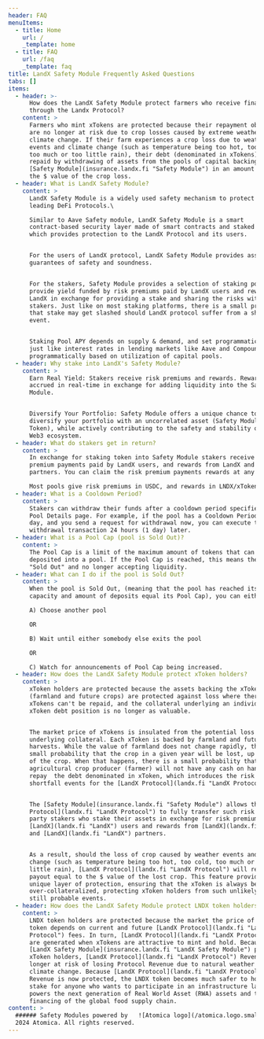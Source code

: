 ```yaml
---
header: FAQ
menuItems:
  - title: Home
    url: /
    _template: home
  - title: FAQ
    url: /faq
    _template: faq
title: LandX Safety Module Frequently Asked Questions
tabs: []
items:
  - header: >-
      How does the LandX Safety Module protect farmers who receive financing
      through the Landx Protocol?
    content: >
      Farmers who mint xTokens are protected because their repayment obligations
      are no longer at risk due to crop losses caused by extreme weather and
      climate change. If their farm experiences a crop loss due to weather
      events and climate change (such as temperature being too hot, too cold,
      too much or too little rain), their debt (denominated in xTokens) will be
      repaid by withdrawing of assets from the pools of capital backing the
      [Safety Module](insurance.landx.fi "Safety Module") in an amount equal to
      the $ value of the crop loss.
  - header: What is LandX Safety Module?
    content: >
      LandX Safety Module is a widely used safety mechanism to protect users of
      leading DeFi Protocols.\

      Similar to Aave Safety module, LandX Safety Module is a smart
      contract-based security layer made of smart contracts and staked assets
      which provides protection to the LandX Protocol and its users.


      For the users of LandX protocol, LandX Safety Module provides asset-backed
      guarantees of safety and soundness.


      For the stakers, Safety Module provides a selection of staking pools which
      provide yield funded by risk premiums paid by LandX users and rewards from
      LandX in exchange for providing a stake and sharing the risks with other
      stakers. Just like on most staking platforms, there is a small probability
      that stake may get slashed should LandX protocol suffer from a shortfall
      event.


      Staking Pool APY depends on supply & demand, and set programmatically,
      just like interest rates in lending markets like Aave and Compound are set
      programmatically based on utilization of capital pools.
  - header: Why stake into LandX's Safety Module?
    content: >
      Earn Real Yield: Stakers receive risk premiums and rewards. Rewards are
      accrued in real-time in exchange for adding liquidity into the Safety
      Module.  


      Diversify Your Portfolio: Safety Module offers a unique chance to
      diversify your portfolio with an uncorrelated asset (Safety Module Pool
      Token), while actively contributing to the safety and stability of the
      Web3 ecosystem.
  - header: What do stakers get in return?
    content: >
      In exchange for staking token into Safety Module stakers receive risk
      premium payments paid by LandX users, and rewards from LandX and LandX
      partners. You can claim the risk premium payments rewards at any time.

      Most pools give risk premiums in USDC, and rewards in LNDX/xToken. 
  - header: What is a Cooldown Period?
    content: >
      Stakers can withdraw their funds after a cooldown period specified in the
      Pool Details page. For example, if the pool has a Cooldown Period of 1
      day, and you send a request for withdrawal now, you can execute the
      withdrawal transaction 24 hours (1 day) later.
  - header: What is a Pool Cap (pool is Sold Out)?
    content: >
      The Pool Cap is a limit of the maximum amount of tokens that can be
      deposited into a pool. If the Pool Cap is reached, this means the pool is
      "Sold Out" and no longer accepting liquidity.
  - header: What can I do if the pool is Sold Out?
    content: >
      When the pool is Sold Out, (meaning that the pool has reached its maximum
      capacity and amount of deposits equal its Pool Cap), you can either:

      A) Choose another pool 

      OR 

      B) Wait until either somebody else exits the pool

      OR

      C) Watch for announcements of Pool Cap being increased.
  - header: How does the LandX Safety Module protect xToken holders?
    content: >
      xToken holders are protected because the assets backing the xToken
      (farmland and future crops) are protected against loss where there debt of
      xTokens can't be repaid, and the collateral underlying an individual
      xToken debt position is no longer as valuable. 


      The market price of xTokens is insulated from the potential loss of the
      underlying collateral. Each xToken is backed by farmland and future
      harvests. While the value of farmland does not change rapidly, there is a
      small probability that the crop in a given year will be lost, up to 100%
      of the crop. When that happens, there is a small probability that the
      agricultural crop producer (farmer) will not have any cash on hand to
      repay  the debt denominated in xToken, which introduces the risk of
      shortfall events for the [LandX Protocol](landx.fi "LandX Protocol"). 


      The [Safety Module](insurance.landx.fi "Safety Module") allows the [LandX
      Protocol](landx.fi "LandX Protocol") to fully transfer such risk to 3rd
      party stakers who stake their assets in exchange for risk premiums paid by
      [LandX](landx.fi "LandX") users and rewards from [LandX](landx.fi "LandX")
      and [LandX](landx.fi "LandX") partners.


      As a result, should the loss of crop caused by weather events and climate
      change (such as temperature being too hot, too cold, too much or too
      little rain), [LandX Protocol](landx.fi "LandX Protocol") will receive a
      payout equal to the $ value of the lost crop. This feature provides a
      unique layer of protection, ensuring that the xToken is always be
      over-collateralized, protecting xToken holders from such unlikely but
      still probable events. 
  - header: How does the LandX Safety Module protect LNDX token holders?
    content: >
      LNDX token holders are protected because the market the price of the LNDX
      token depends on current and future [LandX Protocol](landx.fi "LandX
      Protocol") fees. In turn, [LandX Protocol](landx.fi "LandX Protocol") fees
      are generated when xTokens are attractive to mint and hold. Because the
      [LandX Safety Module](insurance.landx.fi "LandX Safety Module") protects
      xToken holders, [LandX Protocol](landx.fi "LandX Protocol") Revenue is no
      longer at risk of losing Protocol Revenue due to natural weather risks and
      climate change. Because [LandX Protocol](landx.fi "LandX Protocol")
      Revenue is now protected, the LNDX token becomes much safer to hold and
      stake for anyone who wants to participate in an infrastructure layer that
      powers the next generation of Real World Asset (RWA) assets and the
      financing of the global food supply chain.
content: >
  ###### Safety Modules powered by   ![Atomica logo](/atomica.logo.small.svg) ©
  2024 Atomica. All rights reserved.
---
```


